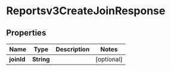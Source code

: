 

# Reportsv3CreateJoinResponse


## Properties

| Name | Type | Description | Notes |
|------------ | ------------- | ------------- | -------------|
|**joinId** | **String** |  |  [optional] |



